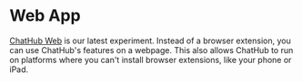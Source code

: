 # Web App <Badge type="warning" text="new" />

[ChatHub Web](https://app.chathub.gg/?utm_source=doc) is our latest experiment. Instead of a browser extension, you can use ChatHub's features on a webpage. This also allows ChatHub to run on platforms where you can't install browser extensions, like your phone or iPad.